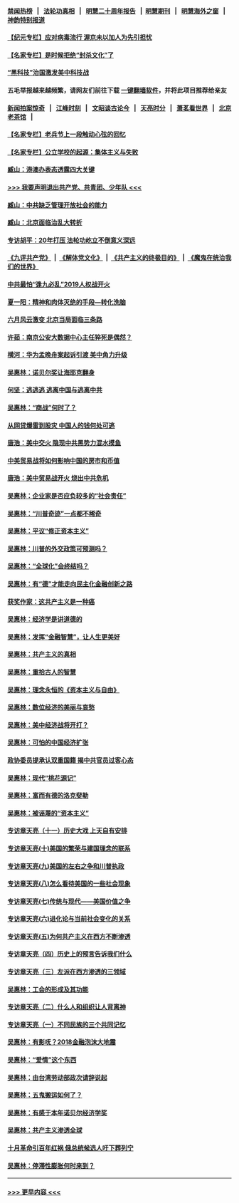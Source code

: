 #### [禁闻热榜](热点新闻.md?=0)  &nbsp;&nbsp;|&nbsp;&nbsp; [法轮功真相](https://github.com/gfw-breaker/truth/blob/master/README.md?=0) &nbsp;&nbsp;|&nbsp;&nbsp; [明慧二十周年报告](https://github.com/gfw-breaker/mh-reports/blob/master/README.md?=0) &nbsp;&nbsp;|&nbsp;&nbsp;[明慧期刊](https://github.com/gfw-breaker/mh-qikan) &nbsp;&nbsp;|&nbsp;&nbsp; [明慧海外之窗](https://github.com/gfw-breaker/mh-news/blob/master/README.md?=0) &nbsp;&nbsp;|&nbsp;&nbsp; [神韵特别报道](https://github.com/gfw-breaker/mh-news/blob/master/shenyun.md?=0)
#### [【纪元专栏】应对病毒流行 渥京未以加人为先引担忧](../pages/nsc423/n11875714.md?t=03091503) 
#### [【名家专栏】是时候拒绝“封杀文化”了](../pages/nsc423/n11814093.md?t=03091503) 
#### [“黑科技”治国激发美中科技战](../pages/nsc423/n11638056.md?t=03091503) 
#### 五毛举报越来越频繁，请网友们前往下载 [一键翻墙软件](https://github.com/gfw-breaker/ssr-accounts)，并将此项目推荐给亲友
#### [新闻拍案惊奇](https://github.com/gfw-breaker/banned-news/blob/master/pages/link4.md) &nbsp;&nbsp;|&nbsp;&nbsp; [江峰时刻](https://github.com/gfw-breaker/banned-news/blob/master/pages/link4.md) &nbsp;&nbsp;|&nbsp;&nbsp; [文昭谈古论今](https://github.com/gfw-breaker/banned-news/blob/master/pages/link4.md) &nbsp;&nbsp;|&nbsp;&nbsp; [天亮时分](https://github.com/gfw-breaker/banned-news/blob/master/pages/link4.md) &nbsp;&nbsp;|&nbsp;&nbsp; [萧茗看世界](https://github.com/gfw-breaker/banned-news/blob/master/pages/link4.md) &nbsp;&nbsp;|&nbsp;&nbsp; [北京老茶馆](https://github.com/gfw-breaker/banned-news/blob/master/pages/link4.md) &nbsp;&nbsp;|&nbsp;&nbsp; 
#### [【名家专栏】老兵节上一段触动心弦的回忆](../pages/nsc423/n11646016.md?t=03091503) 
#### [【名家专栏】公立学校的起源：集体主义与失败](../pages/nsc423/n11601833.md?t=03091503) 
#### [臧山：港澳办表态透露四大关键](../pages/nsc423/n11421628.md?t=03091503) 
#### [>>> 我要声明退出共产党、共青团、少年队 <<<](https://github.com/begood0513/goodnews/blob/master/quit/letter.md) 
#### [臧山：中共缺乏管理开放社会的能力](../pages/nsc423/n11407457.md?t=03091503) 
#### [臧山：北京面临治乱大转折](../pages/nsc423/n11406895.md?t=03091503) 
#### [专访胡平：20年打压 法轮功屹立不倒意义深远](../pages/nsc423/n11398800.md?t=03091503) 
#### [《九评共产党》](https://github.com/begood0513/9ping.md/blob/master/README.md) &nbsp;|&nbsp; [《解体党文化》](../../../../jtdwh.md/blob/master/README.md)  &nbsp;|&nbsp; [《共产主义的终极目的》](../../../../gczydzjmd.md/blob/master/README.md) &nbsp;|&nbsp; [《魔鬼在统治我们的世界》](../../../../mgztzwmdsj.md/blob/master/README.md) 
#### [中共最怕“逢九必乱”2019人权战开火](../pages/nsc423/n11385248.md?t=03091503) 
#### [夏一阳：精神和肉体灭绝的手段—转化洗脑](../pages/nsc423/n11368250.md?t=03091503) 
#### [六月风云激变 北京当局面临三条路](../pages/nsc423/n11313668.md?t=03091503) 
#### [许茹：南京公安大数据中心主任猝死是偶然？](../pages/nsc423/n11064744.md?t=03091503) 
#### [横河：华为孟晚舟案起诉引渡 美中角力升级](../pages/nsc423/n11027230.md?t=03091503) 
#### [吴惠林：诺贝尔奖让海耶克翻身](../pages/nsc423/n10890049.md?t=03091503) 
#### [何坚：逃逃逃 逃离中国与逃离中共](../pages/nsc423/n10592891.md?t=03091503) 
#### [吴惠林：“商战”何时了？](../pages/nsc423/n10573558.md?t=03091503) 
#### [从网贷爆雷到股灾 中国人的钱何处可逃](../pages/nsc423/n10572800.md?t=03091503) 
#### [唐浩：美中交火 隐现中共黑势力混水摸鱼](../pages/nsc423/n10544040.md?t=03091503) 
#### [中美贸易战将如何影响中国的房市和币值](../pages/nsc423/n10543697.md?t=03091503) 
#### [唐浩：美中贸易战开火 烧出中共危机](../pages/nsc423/n10540126.md?t=03091503) 
#### [吴惠林：企业家是否应负较多的“社会责任”](../pages/nsc423/n10535022.md?t=03091503) 
#### [吴惠林：“川普奇迹”一点都不稀奇](../pages/nsc423/n10512808.md?t=03091503) 
#### [吴惠林：平议“修正资本主义”](../pages/nsc423/n10495724.md?t=03091503) 
#### [吴惠林：川普的外交政策可预测吗？](../pages/nsc423/n10462387.md?t=03091503) 
#### [吴惠林：“全球化”会终结吗？](../pages/nsc423/n10452838.md?t=03091503) 
#### [吴惠林：有“德”才能走向民主化金融创新之路](../pages/nsc423/n10432292.md?t=03091503) 
#### [获奖作家：这共产主义是一种癌](../pages/nsc423/n10431541.md?t=03091503) 
#### [吴惠林：经济学是讲道德的](../pages/nsc423/n10398014.md?t=03091503) 
#### [吴惠林：发挥“金融智慧”，让人生更美好](../pages/nsc423/n10375019.md?t=03091503) 
#### [吴惠林：共产主义的真相](../pages/nsc423/n10351394.md?t=03091503) 
#### [吴惠林：重拾古人的智慧](../pages/nsc423/n10337691.md?t=03091503) 
#### [吴惠林：理念永恒的《资本主义与自由》](../pages/nsc423/n10316274.md?t=03091503) 
#### [吴惠林：数位经济的美丽与哀愁](../pages/nsc423/n10292946.md?t=03091503) 
#### [吴惠林：美中经济战将开打？](../pages/nsc423/n10258825.md?t=03091503) 
#### [吴惠林：可怕的中国经济扩张](../pages/nsc423/n10219147.md?t=03091503) 
#### [政协委员提承认双重国籍 揭中共官员过客心态](../pages/nsc423/n10208809.md?t=03091503) 
#### [吴惠林：现代“桃花源记”](../pages/nsc423/n10185234.md?t=03091503) 
#### [吴惠林：富而有德的洛克斐勒](../pages/nsc423/n10142264.md?t=03091503) 
#### [吴惠林：被诬蔑的“资本主义”](../pages/nsc423/n10124816.md?t=03091503) 
#### [专访章天亮（十一）历史大戏 上天自有安排](../pages/nsc423/n10094905.md?t=03091503) 
#### [专访章天亮(十)美国的繁荣与建国理念的联系](../pages/nsc423/n10094899.md?t=03091503) 
#### [专访章天亮(九)美国的左右之争和川普执政](../pages/nsc423/n10094889.md?t=03091503) 
#### [专访章天亮(八)怎么看待美国的一些社会现象](../pages/nsc423/n10094857.md?t=03091503) 
#### [专访章天亮(七)传统与现代——美国价值之争](../pages/nsc423/n10093140.md?t=03091503) 
#### [专访章天亮(六)进化论与当前社会变化的关系](../pages/nsc423/n10092036.md?t=03091503) 
#### [专访章天亮(五)为何共产主义在西方不断渗透](../pages/nsc423/n10083620.md?t=03091503) 
#### [专访章天亮（四）历史上的预言告诉我们什么](../pages/nsc423/n10083606.md?t=03091503) 
#### [专访章天亮（三）左派在西方渗透的三领域](../pages/nsc423/n10081115.md?t=03091503) 
#### [吴惠林：工会的形成及其功能](../pages/nsc423/n10080633.md?t=03091503) 
#### [专访章天亮（二）什么人和组织让人背离神](../pages/nsc423/n10076637.md?t=03091503) 
#### [专访章天亮（一）不同民族的三个共同记忆](../pages/nsc423/n10074188.md?t=03091503) 
#### [吴惠林：有影呒？2018金融泡沫大地震](../pages/nsc423/n10040534.md?t=03091503) 
#### [吴惠林：“爱情”这个东西](../pages/nsc423/n10019423.md?t=03091503) 
#### [吴惠林：由台湾劳动部政次请辞说起](../pages/nsc423/n9979679.md?t=03091503) 
#### [吴惠林：五鬼搬运如何了？](../pages/nsc423/n9925338.md?t=03091503) 
#### [吴惠林：有感于本年诺贝尔经济学奖](../pages/nsc423/n9871883.md?t=03091503) 
#### [吴惠林：共产主义渗透全球](../pages/nsc423/n9812748.md?t=03091503) 
#### [十月革命引百年红祸 俄总统候选人吁下葬列宁](../pages/nsc423/n9810182.md?t=03091503) 
#### [吴惠林：停滞性膨胀何时来到？](../pages/nsc423/n9764136.md?t=03091503) 

----
#### [ >>> 更早内容 <<< ](../indexes/nsc423-earlier.md)
